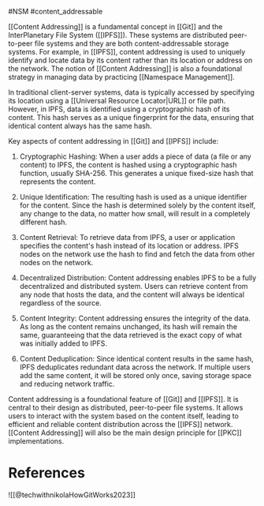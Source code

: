 #NSM #content_addressable 

[[Content Addressing]] is a fundamental concept in [[Git]] and the InterPlanetary File System ([[IPFS]]). These systems are distributed peer-to-peer file systems and they are both content-addressable storage systems. For example, in [[IPFS]], content addressing is used to uniquely identify and locate data by its content rather than its location or address on the network. The notion of [[Content Addressing]] is also a foundational strategy in managing data by practicing [[Namespace Management]].

In traditional client-server systems, data is typically accessed by specifying its location using a [[Universal Resource Locator|URL]] or file path. However, in IPFS, data is identified using a cryptographic hash of its content. This hash serves as a unique fingerprint for the data, ensuring that identical content always has the same hash.

Key aspects of content addressing in [[Git]] and [[IPFS]] include:

1. Cryptographic Hashing: When a user adds a piece of data (a file or any content) to IPFS, the content is hashed using a cryptographic hash function, usually SHA-256. This generates a unique fixed-size hash that represents the content.

2. Unique Identification: The resulting hash is used as a unique identifier for the content. Since the hash is determined solely by the content itself, any change to the data, no matter how small, will result in a completely different hash.

3. Content Retrieval: To retrieve data from IPFS, a user or application specifies the content's hash instead of its location or address. IPFS nodes on the network use the hash to find and fetch the data from other nodes on the network.

4. Decentralized Distribution: Content addressing enables IPFS to be a fully decentralized and distributed system. Users can retrieve content from any node that hosts the data, and the content will always be identical regardless of the source.

5. Content Integrity: Content addressing ensures the integrity of the data. As long as the content remains unchanged, its hash will remain the same, guaranteeing that the data retrieved is the exact copy of what was initially added to IPFS.

6. Content Deduplication: Since identical content results in the same hash, IPFS deduplicates redundant data across the network. If multiple users add the same content, it will be stored only once, saving storage space and reducing network traffic.

Content addressing is a foundational feature of [[Git]] and [[IPFS]]. It is central to their design as distributed, peer-to-peer file systems. It allows users to interact with the system based on the content itself, leading to efficient and reliable content distribution across the [[IPFS]] network. [[Content Addressing]] will also be the main design principle for [[PKC]] implementations.

# References

![[@techwithnikolaHowGitWorks2023]]